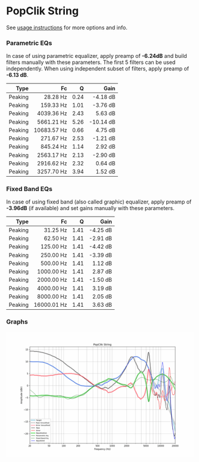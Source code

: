 # PopClik String
See [usage instructions](https://github.com/jaakkopasanen/AutoEq#usage) for more options and info.

### Parametric EQs
In case of using parametric equalizer, apply preamp of **-6.24dB** and build filters manually
with these parameters. The first 5 filters can be used independently.
When using independent subset of filters, apply preamp of **-6.13 dB**.

| Type    | Fc          |    Q | Gain      |
|--------:|------------:|-----:|----------:|
| Peaking | 28.28 Hz    | 0.24 | -4.18 dB  |
| Peaking | 159.33 Hz   | 1.01 | -3.76 dB  |
| Peaking | 4039.36 Hz  | 2.43 | 5.63 dB   |
| Peaking | 5661.21 Hz  | 5.26 | -10.14 dB |
| Peaking | 10683.57 Hz | 0.66 | 4.75 dB   |
| Peaking | 271.67 Hz   | 2.53 | -1.21 dB  |
| Peaking | 845.24 Hz   | 1.14 | 2.92 dB   |
| Peaking | 2563.17 Hz  | 2.13 | -2.90 dB  |
| Peaking | 2916.62 Hz  | 2.32 | 0.64 dB   |
| Peaking | 3257.70 Hz  | 3.94 | 1.52 dB   |

### Fixed Band EQs
In case of using fixed band (also called graphic) equalizer, apply preamp of **-3.96dB**
(if available) and set gains manually with these parameters.

| Type    | Fc          |    Q | Gain     |
|--------:|------------:|-----:|---------:|
| Peaking | 31.25 Hz    | 1.41 | -4.25 dB |
| Peaking | 62.50 Hz    | 1.41 | -2.91 dB |
| Peaking | 125.00 Hz   | 1.41 | -4.42 dB |
| Peaking | 250.00 Hz   | 1.41 | -3.39 dB |
| Peaking | 500.00 Hz   | 1.41 | 1.12 dB  |
| Peaking | 1000.00 Hz  | 1.41 | 2.87 dB  |
| Peaking | 2000.00 Hz  | 1.41 | -1.50 dB |
| Peaking | 4000.00 Hz  | 1.41 | 3.19 dB  |
| Peaking | 8000.00 Hz  | 1.41 | 2.05 dB  |
| Peaking | 16000.01 Hz | 1.41 | 3.63 dB  |

### Graphs
![](./PopClik%20String.png)